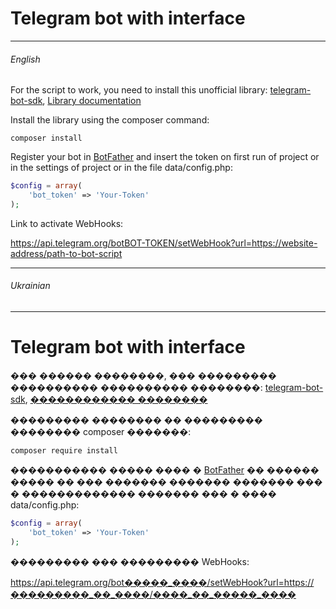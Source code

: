 # Telegram bot with interface

------------
###### English
For the script to work, you need to install this unofficial library: [telegram-bot-sdk](https://github.com/irazasyed/telegram-bot-sdk "telegram-bot-sdk"),
[Library documentation](https://telegram-bot-sdk.readme.io/docs "Library documentation")

Install the library using the composer command:

```shell
composer install
```

Register your bot in [BotFather](https://t.me/BotFather "BotFather") and insert the token on first run of project or in the settings of project or in the file data/config.php:

```php
$config = array(
	'bot_token' => 'Your-Token'
);
```

Link to activate WebHooks:

https://api.telegram.org/botBOT-TOKEN/setWebHook?url=https://website-address/path-to-bot-script

------------

###### Ukrainian

------------


#  Telegram bot with interface
��� ������ ��������, ��� ��������� ���������� ���������� ��������: [telegram-bot-sdk](https://github.com/irazasyed/telegram-bot-sdk "telegram-bot-sdk"), [������������ ��������](https://telegram-bot-sdk.readme.io/docs "������������ ��������")

��������� �������� �� ��������� �������� composer �������:

```shell
composer require install
```

����������� ����� ���� � [BotFather](https://t.me/BotFather "BotFather") �� ������ ����� �� ��� ������� ������� ������� ��� � ������������� ������� ��� � ���� data/config.php:

```php
$config = array(
	'bot_token' => 'Your-Token'
);
```

��������� ��� ��������� WebHooks:

https://api.telegram.org/bot�����_����/setWebHook?url=https://���������_��_����/����_��_�����_����

